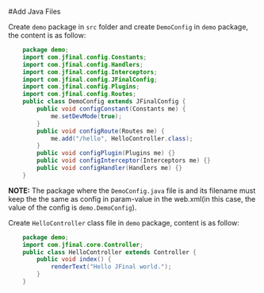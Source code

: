 #Add Java Files

Create `demo` package in `src` folder and create `DemoConfig` in `demo` package, the content is as follow:

```java
    package demo;
	import com.jfinal.config.Constants;
	import com.jfinal.config.Handlers;
	import com.jfinal.config.Interceptors;
	import com.jfinal.config.JFinalConfig;
	import com.jfinal.config.Plugins;
	import com.jfinal.config.Routes;
	public class DemoConfig extends JFinalConfig {
		public void configConstant(Constants me) {
			me.setDevMode(true);
		}
		public void configRoute(Routes me) {
			me.add("/hello", HelloController.class);
		}
		public void configPlugin(Plugins me) {}
		public void configInterceptor(Interceptors me) {}
		public void configHandler(Handlers me) {}
	}
```	
**NOTE:** The package where the `DemoConfig.java` file is and its filename must keep the the same as config in param-value in the web.xml(in this case, the value of the config is `demo.DemoConfig`).

Create `HelloController` class file in `demo` package, content is as follow:

```java
	package demo;
	import com.jfinal.core.Controller;
	public class HelloController extends Controller {
		public void index() {
			renderText("Hello JFinal world.");
		}
	}
```


